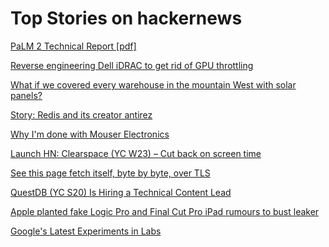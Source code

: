 # Top Stories on hackernews <br />
[PaLM 2 Technical Report [pdf]](https://ai.google/static/documents/palm2techreport.pdf)

[Reverse engineering Dell iDRAC to get rid of GPU throttling](https://github.com/l4rz/reverse-engineering-dell-idrac-to-get-rid-of-gpu-throttling)

[What if we covered every warehouse in the mountain West with solar panels?](https://www.kunr.org/energy-and-environment/2023-05-03/what-if-we-covered-every-warehouse-mountain-west-solar-panels)

[Story: Redis and its creator antirez](https://blog.brachiosoft.com/redis-en)

[Why I'm done with Mouser Electronics](https://lcamtuf.substack.com/p/why-im-done-with-mouser-electronics)

[Launch HN: Clearspace (YC W23) – Cut back on screen time]()

[See this page fetch itself, byte by byte, over TLS](https://subtls.pages.dev/)

[QuestDB (YC S20) Is Hiring a Technical Content Lead](https://questdb.io/careers/technical-content-lead/)

[Apple planted fake Logic Pro and Final Cut Pro iPad rumours to bust leaker](https://www.cultofmac.com/815853/apple-busts-major-ios-17-leaker-tipster/)

[Google's Latest Experiments in Labs](https://labs.withgoogle.com/)
